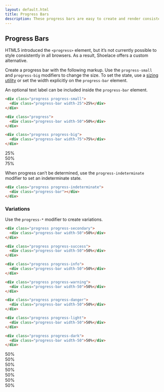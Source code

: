 ```yaml
---
layout: default.html
title: Progress Bars
description: These progress bars are easy to create and render consistently in all browsers.
---
```


## Progress Bars

HTML5 introduced the `<progress>` element, but it’s not currently possible to style consistently in all browsers. As a result, Shoelace offers a custom alternative.

Create a progress bar with the following markup. Use the `progress-small` and `progress-big` modifiers to change the size. To set the state, use a [sizing utility](utilities.html#sizing-utilities) or set the width explicitly on the `progress-bar` element.

An optional text label can be included inside the `progress-bar` element.

```html
<div class="progress progress-small">
  <div class="progress-bar width-25">25%</div>
</div>

<div class="progress">
  <div class="progress-bar width-50">50%</div>
</div>

<div class="progress progress-big">
  <div class="progress-bar width-75">75%</div>
</div>
```

<div class="progress progress-small">
  <div class="progress-bar width-25">25%</div>
</div>

<div class="progress">
  <div class="progress-bar width-50">50%</div>
</div>

<div class="progress progress-big">
  <div class="progress-bar width-75">75%</div>
</div>

When progress can’t be determined, use the `progress-indeterminate` modifier to set an indeterminate state.

```html
<div class="progress progress-indeterminate">
  <div class="progress-bar"></div>
</div>
```

<div class="progress progress-indeterminate">
  <div class="progress-bar"></div>
</div>

### Variations

Use the `progress-*` modifier to create variations.

```html
<div class="progress progress-secondary">
  <div class="progress-bar width-50">50%</div>
</div>

<div class="progress progress-success">
  <div class="progress-bar width-50">50%</div>
</div>

<div class="progress progress-info">
  <div class="progress-bar width-50">50%</div>
</div>

<div class="progress progress-warning">
  <div class="progress-bar width-50">50%</div>
</div>

<div class="progress progress-danger">
  <div class="progress-bar width-50">50%</div>
</div>

<div class="progress progress-light">
  <div class="progress-bar width-50">50%</div>
</div>

<div class="progress progress-dark">
  <div class="progress-bar width-50">50%</div>
</div>
```

<div class="progress progress-secondary">
  <div class="progress-bar width-50">50%</div>
</div>

<div class="progress progress-success">
  <div class="progress-bar width-50">50%</div>
</div>

<div class="progress progress-info">
  <div class="progress-bar width-50">50%</div>
</div>

<div class="progress progress-warning">
  <div class="progress-bar width-50">50%</div>
</div>

<div class="progress progress-danger">
  <div class="progress-bar width-50">50%</div>
</div>

<div class="progress progress-light">
  <div class="progress-bar width-50">50%</div>
</div>

<div class="progress progress-dark">
  <div class="progress-bar width-50">50%</div>
</div>
